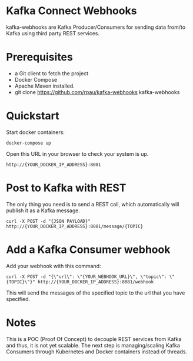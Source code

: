 # Kafka Connect Webhooks

kafka-webhooks are Kafka Producer/Consumers for sending data from/to Kafka using third party REST services.   

# Prerequisites

- a Git client to fetch the project
- Docker Compose
- Apache Maven installed.
- git clone https://github.com/rpau/kafka-webhooks kafka-webhooks

# Quickstart

Start docker containers:

```
docker-compose up
```
Open this URL in your browser to check your system is up.

```
http://{YOUR_DOCKER_IP_ADDRESS}:8081 
```
# Post to Kafka with REST

The only thing you need is to send a REST call, which automatically will publish it as a Kafka message.

```
curl -X POST -d "{JSON PAYLOAD}" http://{YOUR_DOCKER_IP_ADDRESS}:8081/message/{TOPIC}
```

# Add a Kafka Consumer webhook

Add your webhook with this command:

```
curl -X POST -d "{\"url\": \"{YOUR_WEBHOOK_URL}\", \"topic\": \"{TOPIC}\"}" http://{YOUR_DOCKER_IP_ADDRESS}:8081/webhook
```

This will send the messages of the specified topic to the url that you have specified.

# Notes

This is a POC (Proof Of Concept) to decouple REST services from Kafka and thus, it is not yet scalable. 
The next step is managing/scaling Kafka Consumers through Kubernetes and Docker containers instead of
threads.